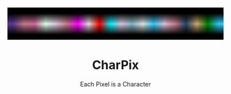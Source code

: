 <p align="center">
  <img width="500px" src="img/icon.png" alt="Logo">
</p>
<h1 align="center">CharPix</h1>
<p align="center">
  Each Pixel is a Character
</p>

